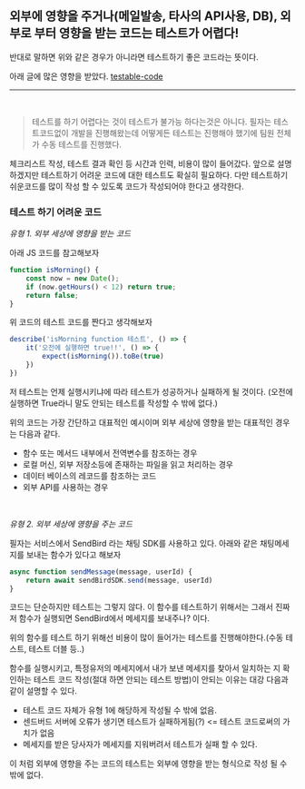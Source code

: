 ## 외부에 영향을 주거나(메일발송, 타사의 API사용, DB), 외부로 부터 영향을 받는 코드는 테스트가 어렵다! 
반대로 말하면 위와 같은 경우가 아니라면 테스트하기 좋은 코드라는 뜻이다.

아래 글에 많은 영향을 받았다. [testable-code](https://jwchung.github.io/testable-code)

--- 
&nbsp;
&nbsp;

>테스트를 하기 어렵다는 것이 테스트가 불가능 하다는것은 아니다. 필자는 테스트코드없이 개발을 진행해왔는데 어떻게든 테스트는 진행해야 했기에 팀원 전체가 수동 테스트를 진행했다.

체크리스트 작성, 테스트 결과 확인 등 시간과 인력, 비용이 많이 들어갔다. 앞으로 설명하겠지만 테스트하기 어려운 코드에 대한 테스트도 확실히 필요하다. 다만 테스트하기 쉬운코드를 많이 작성 할 수 있도록 코드가 작성되어야 한다고 생각한다.


### 테스트 하기 어려운 코드

*유형 1. 외부 세상에 영향을 받는 코드*

아래 JS 코드를 참고해보자

``` javascript
function isMorning() {
    const now = new Date();
    if (now.getHours() < 12) return true;
    return false;
}
```
위 코드의 테스트 코드를 짠다고 생각해보자

``` javascript
describe('isMorning function 테스트', () => {
    it('오전에 실행하면 true!!', () => {
        expect(isMorning()).toBe(true)
    })
})
```

저 테스트는 언제 실행시키냐에 따라 테스트가 성공하거나 실패하게 될 것이다. (오전에 실행하면 True라니 말도 안되는 테스트를 작성할 수 밖에 없다.) 

위의 코드는 가장 간단하고 대표적인 예시이며 외부 세상에 영향을 받는 대표적인 경우는 다음과 같다.

- 함수 또는 메서드 내부에서 전역변수를 참조하는 경우
- 로컬 머신, 외부 저장소등에 존재하는 파일을 읽고 처리하는 경우
- 데이터 베이스의 레코드를 참조하는 코드
- 외부 API를 사용하는 경우

&nbsp;

*유형 2. 외부 세상에 영향을 주는 코드*

필자는 서비스에서 SendBird 라는 채팅 SDK를 사용하고 있다.
아래와 같은 채팅메세지를 보내는 함수가 있다고 해보자

``` javascript
async function sendMessage(message, userId) {
    return await sendBirdSDK.send(message, userId)
}
```

코드는 단순하지만 테스트는 그렇지 않다. 이 함수를 테스트하기 위해서는 그래서 진짜 저 함수가 실행되면 SendBird에서 메세지를 보내주나? 이다.

위의 함수를 테스트 하기 위해선 비용이 많이 들어가는 테스트를 진행해야한다.(수동 테스트, 테스트 더블 등..)

함수를 실행시키고, 특정유저의 메세지에서 내가 보낸 메세지를 찾아서 일치하는 지 확인하는 테스트 코드 작성(절대 하면 안되는 테스트 방법)이 안되는 이유는 대강 다음과 같이 설명할 수 있다.

- 테스트 코드 자체가 유형 1에 해당하게 작성될 수 밖에 없음.
- 센드버드 서버에 오류가 생기면 테스트가 실패하게됨(?) <= 테스트 코드로써의 가치가 없음
- 메세지를 받은 당사자가 메세지를 지워버려서 테스트가 실패 할 수 있다.

이 처럼 외부에 영향을 주는 코드의 테스트는 외부에 영향을 받는 형식으로 작성 될 수 밖에 없다.